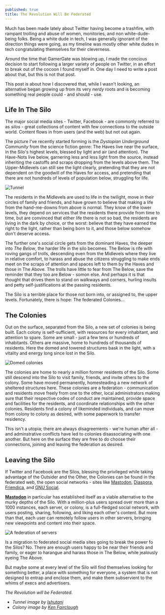```yaml
---
published: true
title: The Revolution Will Be Federated
---
```

Much has been made lately about Twitter having become a trashfire, with rampant trolling and abuse of women, monitories, and non white-dude-being folks. Being a white dude in tech, I was generally ignorant of the direction things were going, as my timeline was mostly other white dudes in tech congratulating themselves for their cleverness.

Around the time that GamerGate was blowing up, I made the concious decision to start following a larger variety of people on Twitter, in an effort to break out of the cocoon I found myself in. One day I need to write a post about that, but this is not that post.

This post is about how I discovered that, while I wasn't looking, an alternative began growing up from its very *nerdy* roots and is becoming something real people could - and should - use.

## Life In The Silo

The major social media sites - Twitter, Facebook - are commonly referred to as *silos* - great collections of content with few connections to the outside world. Content flows in from users (and the web) but not out again.

The picture I've recently started forming is the *Dystopian Underground Community* from the science fiction genre: The Haves live near the surface, in the Silo's highest levels, blessed by light and air (and attention). The Have-Nots live below, garnering less and less light from the source, instead inheriting the castoffs and scraps dropping from the levels above them. The Upper-Midlevels can still see the light clearly, pretending that they are not dependent on the goodwill of the Haves for access, and pretending that there are not hundreds of levels of population below, struggling for life.

![Tunnel]({{site.baseurl}}/images/silo.jpg)

The residents in the Midlevels are used to life in the twilight, move in their circles of family and friends, and have grown to believe that making a life from the hand-me-downs from above is normal. They know of the lower levels, they depend on services that the residents there provide from time to time, but are convinced that either life there is not so bad, the residents are living in the dark by choice, or the worst: believe that they have earned the right to the light, rather than being born to it, and those below somehow don't deserve access.

The further one's social circle gets from the dominant Haves, the deeper into *The Below*, the harder life in the silo becomes. The Below is rife with roving gangs of trolls, descending even from the Midlevels where they live in relative comfort, to harass and abuse the citizens struggling to make ends meet on the scraps of attention and spaces left to them by the Haves and those in The Above. The trolls have little to fear from The Below, save the reminder that they too are Below - somon else. And perhaps it is that thought that drives them to stand on walkways and corners, hurling insults and petty self-justifications at the passing residents.

The Silo is a terrible place for those not born into, or assigned to, the upper levels. Fortunately, there is hope: The federated Colonies...

## The Colonies

Out on the surface, separated from the Silo, a new set of colonies is being built. Each colony is self-sufficient, with resources for every inhabitant, and attention to spare. Some are small - just a few tens or hundreds of inhabitants. Others are massive, home to hundreds of thousands of residents. Here the domed and towered structures bask in the light, with a vitality and energy long since lost in the Silo.

![Domed colonies]({{site.baseurl}}/images/ken-fairclough-ken-fairclough-microtech-lookfeel-concept-01-add-lighting.jpg)

The colonies are home to nearly a million former residents of the Silo. Some still descend into the Silo to visit family, friends, and invite others to the colony. Some have moved permanently, homesteading a new network of sheltered structures here. These colonies are a federation - communication and residents move freely from one to the other, local administrators making sure that their respective codes of conduct are maintained, provide space and facilities for the residents, and coordinate relationships with the other colonies. Residents find a colony of likeminded individuals, and can move from colony to colony as desired, with some paperwork to transfer residency.

This isn't a utopia; there are always disagreements - we're human after all - and adminstrative conflicts have led to colonies disassociating with one another. But here on the surface they are free to do choose their connections, joining and leaving the federation as desired.

## Leaving the Silo

If Twitter and Facebook are the Silos, blessing the privileged while taking advantage of the Outsider and the Other, the Colonies can be found in the federated web, the open social networks - sites like [Mastodon](https://joinmastodon.org), [Diaspora](https://joindiaspora.com/), [Friendica](http://friendi.ca/), and [GNU Social](https://www.gnu.io/social/).

**[Mastodon](https://joinmastodon.org)** in particular has established itself as a viable alternative to the murky depths of the Silo. With a million-plus users spread over more than a 1000 instances, each server, or colony, is a full-fledged social network, with users posting, sharing, following, and liking each other's content. But more than that, each user can remotely follow users in other servers, bringing new viewpoints and content into their space.

![A federation of servers]({{site.baseurl}}/images/mastodon-network.jpeg)

Is a migration to federated social media sites going to break the power fo the Silos? No. There are enough users happy to be near their friends and family, or eager to harangue and harass those in The Below, while jealously eyeing The Above.

But maybe some at every level of the Silo will find themselves looking for something better, a place with something for everyone, a system that is not designed to entrap and enclose them, and make them subservient to the whims of execs and advertisers.

*The Revolution will be Federated*.



- *Tunnel image by [Ishutani](http://ishutani.deviantart.com/art/Tunnel-365977590)*
- *Colony image by [Ken Fairclough](http://kenfairclough.blogspot.com/)*
